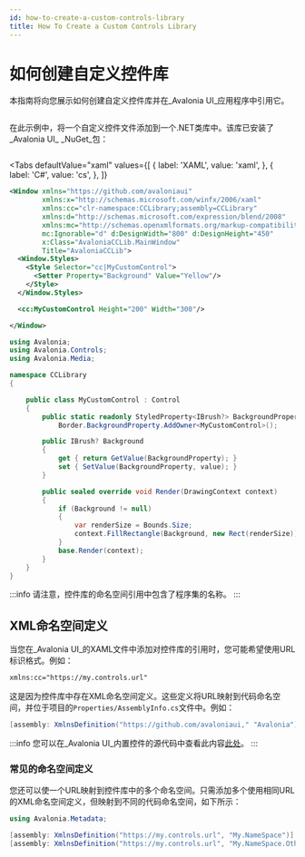 ```yaml
---
id: how-to-create-a-custom-controls-library
title: How To Create a Custom Controls Library
---
```


# 如何创建自定义控件库

本指南将向您展示如何创建自定义控件库并在_Avalonia UI_应用程序中引用它。

<img src="/img/gitbook-import/assets/image (22) (3).png" alt=""/>

在此示例中，将一个自定义控件文件添加到一个.NET类库中。该库已安装了_Avalonia UI_ _NuGet_包：

<img src="/img/gitbook-import/assets/image (11) (2).png" alt=""/>

<Tabs
  defaultValue="xaml"
  values={[
      { label: 'XAML', value: 'xaml', },
      { label: 'C#', value: 'cs', },
  ]}
>
<TabItem value="xaml">

```xml
<Window xmlns="https://github.com/avaloniaui"
        xmlns:x="http://schemas.microsoft.com/winfx/2006/xaml"
        xmlns:cc="clr-namespace:CCLibrary;assembly=CCLibrary"
        xmlns:d="http://schemas.microsoft.com/expression/blend/2008"
        xmlns:mc="http://schemas.openxmlformats.org/markup-compatibility/2006"
        mc:Ignorable="d" d:DesignWidth="800" d:DesignHeight="450"
        x:Class="AvaloniaCCLib.MainWindow"
        Title="AvaloniaCCLib">
  <Window.Styles>
    <Style Selector="cc|MyCustomControl">
      <Setter Property="Background" Value="Yellow"/>
    </Style>
  </Window.Styles>

  <cc:MyCustomControl Height="200" Width="300"/>

</Window>
```

</TabItem>
<TabItem value="cs">

```cs
using Avalonia;
using Avalonia.Controls;
using Avalonia.Media;

namespace CCLibrary
{

    public class MyCustomControl : Control
    {
        public static readonly StyledProperty<IBrush?> BackgroundProperty =
            Border.BackgroundProperty.AddOwner<MyCustomControl>();

        public IBrush? Background
        {
            get { return GetValue(BackgroundProperty); }
            set { SetValue(BackgroundProperty, value); }
        }

        public sealed override void Render(DrawingContext context)
        {
            if (Background != null)
            {
                var renderSize = Bounds.Size;
                context.FillRectangle(Background, new Rect(renderSize));
            }
            base.Render(context);
        }
    }
}
```
</TabItem>  

</Tabs>

:::info
请注意，控件库的命名空间引用中包含了程序集的名称。
:::

## XML命名空间定义

当您在_Avalonia UI_的XAML文件中添加对控件库的引用时，您可能希望使用URL标识格式。例如：&#x20;

```xml
xmlns:cc="https://my.controls.url"
```

这是因为控件库中存在XML命名空间定义。这些定义将URL映射到代码命名空间，并位于项目的`Properties/AssemblyInfo.cs`文件中。例如：&#x20;

```csharp
[assembly: XmlnsDefinition("https://github.com/avaloniaui," "Avalonia")]
```

:::info
您可以在_Avalonia UI_内置控件的源代码中查看此内容[此处](https://github.com/AvaloniaUI/Avalonia/blob/master/src/Avalonia.Controls/Properties/AssemblyInfo.cs)。&#x20;
:::

### 常见的命名空间定义&#x20;

您还可以使一个URL映射到控件库中的多个命名空间。只需添加多个使用相同URL的XML命名空间定义，但映射到不同的代码命名空间，如下所示：&#x20;

```cs
using Avalonia.Metadata;

[assembly: XmlnsDefinition("https://my.controls.url", "My.NameSpace")]
[assembly: XmlnsDefinition("https://my.controls.url", "My.NameSpace.Other")]
```
